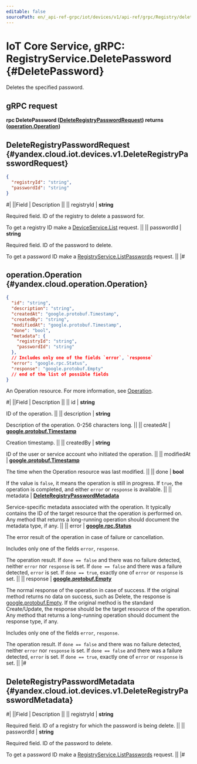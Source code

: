 ```yaml
---
editable: false
sourcePath: en/_api-ref-grpc/iot/devices/v1/api-ref/grpc/Registry/deletePassword.md
---
```


# IoT Core Service, gRPC: RegistryService.DeletePassword {#DeletePassword}

Deletes the specified password.

## gRPC request

**rpc DeletePassword ([DeleteRegistryPasswordRequest](#yandex.cloud.iot.devices.v1.DeleteRegistryPasswordRequest)) returns ([operation.Operation](#yandex.cloud.operation.Operation))**

## DeleteRegistryPasswordRequest {#yandex.cloud.iot.devices.v1.DeleteRegistryPasswordRequest}

```json
{
  "registryId": "string",
  "passwordId": "string"
}
```

#|
||Field | Description ||
|| registryId | **string**

Required field. ID of the registry to delete a password for.

To get a registry ID make a [DeviceService.List](/docs/iot-core/api-ref/grpc/Device/list#List) request. ||
|| passwordId | **string**

Required field. ID of the password to delete.

To get a password ID make a [RegistryService.ListPasswords](/docs/iot-core/api-ref/grpc/Registry/listPasswords#ListPasswords) request. ||
|#

## operation.Operation {#yandex.cloud.operation.Operation}

```json
{
  "id": "string",
  "description": "string",
  "createdAt": "google.protobuf.Timestamp",
  "createdBy": "string",
  "modifiedAt": "google.protobuf.Timestamp",
  "done": "bool",
  "metadata": {
    "registryId": "string",
    "passwordId": "string"
  },
  // Includes only one of the fields `error`, `response`
  "error": "google.rpc.Status",
  "response": "google.protobuf.Empty"
  // end of the list of possible fields
}
```

An Operation resource. For more information, see [Operation](/docs/api-design-guide/concepts/operation).

#|
||Field | Description ||
|| id | **string**

ID of the operation. ||
|| description | **string**

Description of the operation. 0-256 characters long. ||
|| createdAt | **[google.protobuf.Timestamp](https://developers.google.com/protocol-buffers/docs/reference/google.protobuf#timestamp)**

Creation timestamp. ||
|| createdBy | **string**

ID of the user or service account who initiated the operation. ||
|| modifiedAt | **[google.protobuf.Timestamp](https://developers.google.com/protocol-buffers/docs/reference/google.protobuf#timestamp)**

The time when the Operation resource was last modified. ||
|| done | **bool**

If the value is `false`, it means the operation is still in progress.
If `true`, the operation is completed, and either `error` or `response` is available. ||
|| metadata | **[DeleteRegistryPasswordMetadata](#yandex.cloud.iot.devices.v1.DeleteRegistryPasswordMetadata)**

Service-specific metadata associated with the operation.
It typically contains the ID of the target resource that the operation is performed on.
Any method that returns a long-running operation should document the metadata type, if any. ||
|| error | **[google.rpc.Status](https://cloud.google.com/tasks/docs/reference/rpc/google.rpc#status)**

The error result of the operation in case of failure or cancellation.

Includes only one of the fields `error`, `response`.

The operation result.
If `done == false` and there was no failure detected, neither `error` nor `response` is set.
If `done == false` and there was a failure detected, `error` is set.
If `done == true`, exactly one of `error` or `response` is set. ||
|| response | **[google.protobuf.Empty](https://developers.google.com/protocol-buffers/docs/reference/google.protobuf#google.protobuf.Empty)**

The normal response of the operation in case of success.
If the original method returns no data on success, such as Delete,
the response is [google.protobuf.Empty](https://developers.google.com/protocol-buffers/docs/reference/google.protobuf#google.protobuf.Empty).
If the original method is the standard Create/Update,
the response should be the target resource of the operation.
Any method that returns a long-running operation should document the response type, if any.

Includes only one of the fields `error`, `response`.

The operation result.
If `done == false` and there was no failure detected, neither `error` nor `response` is set.
If `done == false` and there was a failure detected, `error` is set.
If `done == true`, exactly one of `error` or `response` is set. ||
|#

## DeleteRegistryPasswordMetadata {#yandex.cloud.iot.devices.v1.DeleteRegistryPasswordMetadata}

#|
||Field | Description ||
|| registryId | **string**

Required field. ID of a registry for which the password is being delete. ||
|| passwordId | **string**

Required field. ID of the password to delete.

To get a password ID make a [RegistryService.ListPasswords](/docs/iot-core/api-ref/grpc/Registry/listPasswords#ListPasswords) request. ||
|#